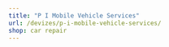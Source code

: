 ```yaml
---
title: "P I Mobile Vehicle Services"
url: /devizes/p-i-mobile-vehicle-services/
shop: car repair
---
```

